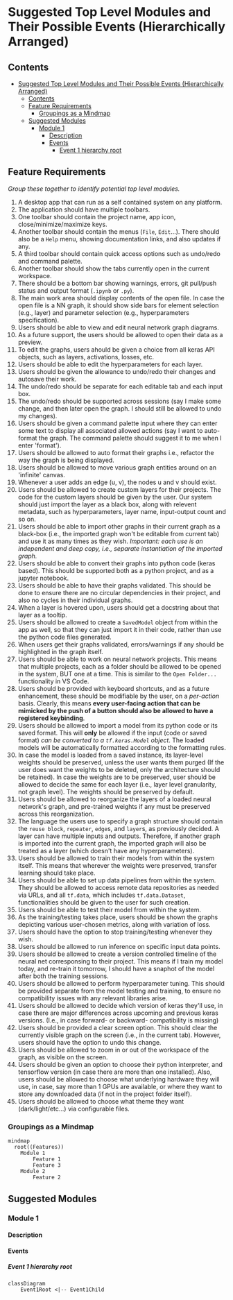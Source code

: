 # Suggested Top Level Modules and Their Possible Events (Hierarchically Arranged)

## Contents

- [Suggested Top Level Modules and Their Possible Events (Hierarchically Arranged)](#suggested-top-level-modules-and-their-possible-events-hierarchically-arranged)
  - [Contents](#contents)
  - [Feature Requirements](#feature-requirements)
    - [Groupings as a Mindmap](#groupings-as-a-mindmap)
  - [Suggested Modules](#suggested-modules)
    - [Module 1](#module-1)
      - [Description](#description)
      - [Events](#events)
        - [Event 1 hierarchy root](#event-1-hierarchy-root)

## Feature Requirements

_Group these together to identify potential top level modules._

1. A desktop app that can run as a self contained system on any platform.
2. The application should have multiple toolbars.
3. One toolbar should contain the project name, app icon, close/minimize/maximize keys.
4. Another toolbar should contain the menus (`File`, `Edit`...). There should also be a `Help` menu, showing documentation links, and also updates if any.
5. A third toolbar should contain quick access options such as undo/redo and command palette.
6. Another toolbar should show the tabs currently open in the current workspace.
7. There should be a bottom bar showing warnings, errors, git pull/push status and output format (`.ipynb` or `.py`).
8. The main work area should display contents of the open file. In case the open file is a NN graph, it should show side bars for element selection (e.g., layer) and parameter selection (e.g., hyperparameters specification).
9. Users should be able to view and edit neural network graph diagrams.
10. As a future support, the users should be allowed to open their data as a preview.
11. To edit the graphs, users ahould be given a choice from all keras API objects, such as layers, activations, losses, etc.
12. Users should be able to edit the hyperparameters for each layer.
13. Users should be given the allowance to undo/redo their changes and autosave their work.
14. The undo/redo should be separate for each editable tab and each input box.
15. The undo/redo should be supported across sessions (say I make some change, and then later open the graph. I should still be allowed to undo my changes).
16. Users should be given a command palette input where they can enter some text to display all associated allowed actions (say I want to auto-format the graph. The command palette should suggest it to me when I enter 'format').
17. Users should be allowed to auto format their graphs i.e., refactor the way the graph is being displayed.
18. Users should be allowed to move various graph entities around on an 'infinite' canvas.
19. Whenever a user adds an edge (u, v), the nodes u and v should exist.
20. Users should be allowed to create custom layers for their projects. The code for the custom layers should be given by the user. Our system should just import the layer as a black box, along with relevent metadata, such as hyperparameters, layer name, input-output count and so on.
21. Users should be able to import other graphs in their current graph as a black-box (i.e., the imported graph won't be editable from current tab) and use it as many times as they wish. _Important: each use is an independent and deep copy, i.e., separate instantiation of the imported graph._
22. Users should be able to convert their graphs into python code (keras based). This should be supported both as a python project, and as a jupyter notebook.
23. Users should be able to have their graphs validated. This should be done to ensure there are no circular dependencies in their project, and also no cycles in their individual graphs.
24. When a layer is hovered upon, users should get a docstring about that layer as a tooltip.
25. Users should be allowed to create a `SavedModel` object from within the app as well, so that they can just import it in their code, rather than use the python code files generated.
26. When users get their graphs validated, errors/warnings if any should be highlighted in the graph itself.
27. Users should be able to work on neural network projects. This means that multiple projects, each as a folder should be allowed to be opened in the system, BUT one at a time. This is similar to the `Open Folder...` functionality in VS Code.
28. Users should be provided with keyboard shortcuts, and as a future enhancement, these should be modifiable by the user, on a _per-action_ basis. Clearly, this means **every user-facing action that can be mimicked by the push of a button should also be allowed to have a registered keybinding**.
29. Users should be allowed to import a model from its python code or its saved format. This will **only** be allowed if the input (code or saved format) _can be converted to a `tf.keras.Model` object_. The loaded models will be automatically formatted according to the formatting rules.
30. In case the model is loaded from a saved instance, its layer-level weights should be preserved, unless the user wants them purged (If the user does want the weights to be deleted, only the architecture should be retained). In case the weights are to be preserved, user should be allowed to decide the same for each layer (i.e., layer level granularity, not graph level). The weights should be preserved by default.
31. Users should be allowed to reorganize the layers of a loaded neural network's graph, and pre-trained weights if any must be preserved across this reorganization.
32. The language the users use to specify a graph structure should contain the `reuse block`, `repeater`, `edge`s, and `layer`s, as previously decided. A layer can have multiple inputs and outputs. Therefore, if another graph is imported into the current graph, the imported graph will also be treated as a layer (which doesn't have any hyperparameters).
33. Users should be allowed to train their models from within the system itself. This means that wherever the weights were preserved, transfer learning should take place.
34. Users should be able to set up data pipelines from within the system. They should be allowed to access remote data repositories as needed via URLs, and all `tf.data`, which includes `tf.data.Dataset`, functionalities should be given to the user for such creation.
35. Users should be able to test their model from within the system.
36. As the training/testing takes place, users should be shown the graphs depicting various user-chosen metrics, along with variation of loss. 
37. Users should have the option to stop training/testing whenever they wish.
38. Users should be allowed to run inference on specific input data points.
39. Users should be allowed to create a version controlled timeline of the neural net corresponsing to their project. This means if I train my model today, and re-train it tomorrow, I should have a snaphot of the model after both the training sessions.
40. Users should be allowed to perform hyperparameter tuning. This should be provided separate from the model testing and training, to ensure no compatibility issues with any relevant libraries arise.
41. Users should be allowed to decide which version of keras they'll use, in case there are major differences across upcoming and previous keras versions. (I.e., in case forward- or backward- compatibility is missing)
42. Users should be provided a clear screen option. This should clear the currently visible graph on the screen (i.e., in the current tab). However, users should have the option to undo this change.
43. Users should be allowed to zoom in or out of the workspace of the graph, as visible on the screen.
44. Users should be given an option to choose their python interpreter, and tensorflow version (in case there are more than one installed). Also, users should be allowed to choose what underlying hardware they will use, in case, say more than 1 GPUs are available, or where they want to store any downloaded data (if not in the project folder itself).
45. Users should be allowed to choose what theme they want (dark/light/etc...) via configurable files.

<!-- Add any new features here onwards -->

### Groupings as a Mindmap

```mermaid
mindmap
  root((Features))
    Module 1
        Feature 1
        Feature 3
    Module 2
        Feature 2
```

## Suggested Modules

### Module 1

#### Description

#### Events

##### Event 1 hierarchy root

```mermaid
classDiagram
    Event1Root <|-- Event1Child
```

